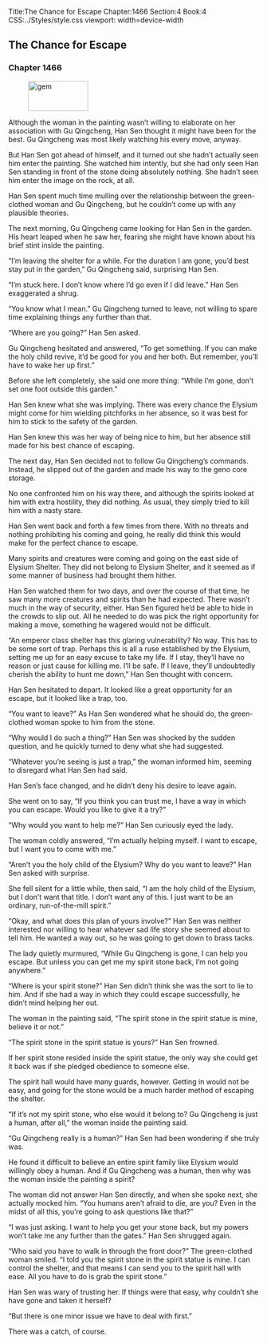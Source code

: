 Title:The Chance for Escape 
Chapter:1466 
Section:4 
Book:4 
CSS:../Styles/style.css 
viewport: width=device-width
  
## The Chance for Escape
### Chapter 1466
  
<figure>
	<img src="../Images/gem.gif" alt="gem" id="gem" width="120" height="60" />
</figure>
  

  
Although the woman in the painting wasn’t willing to elaborate on her association with Gu Qingcheng, Han Sen thought it might have been for the best. Gu Qingcheng was most likely watching his every move, anyway.

But Han Sen got ahead of himself, and it turned out she hadn’t actually seen him enter the painting. She watched him intently, but she had only seen Han Sen standing in front of the stone doing absolutely nothing. She hadn’t seen him enter the image on the rock, at all.

Han Sen spent much time mulling over the relationship between the green-clothed woman and Gu Qingcheng, but he couldn’t come up with any plausible theories.

The next morning, Gu Qingcheng came looking for Han Sen in the garden. His heart leaped when he saw her, fearing she might have known about his brief stint inside the painting.

“I’m leaving the shelter for a while. For the duration I am gone, you’d best stay put in the garden,” Gu Qingcheng said, surprising Han Sen.

“I’m stuck here. I don’t know where I’d go even if I did leave.” Han Sen exaggerated a shrug.

“You know what I mean.” Gu Qingcheng turned to leave, not willing to spare time explaining things any further than that.

“Where are you going?” Han Sen asked.

Gu Qingcheng hesitated and answered, “To get something. If you can make the holy child revive, it’d be good for you and her both. But remember, you’ll have to wake her up first.”

Before she left completely, she said one more thing: “While I’m gone, don’t set one foot outside this garden.”

Han Sen knew what she was implying. There was every chance the Elysium might come for him wielding pitchforks in her absence, so it was best for him to stick to the safety of the garden.

Han Sen knew this was her way of being nice to him, but her absence still made for his best chance of escaping.

The next day, Han Sen decided not to follow Gu Qingcheng’s commands. Instead, he slipped out of the garden and made his way to the geno core storage.

No one confronted him on his way there, and although the spirits looked at him with extra hostility, they did nothing. As usual, they simply tried to kill him with a nasty stare.

Han Sen went back and forth a few times from there. With no threats and nothing prohibiting his coming and going, he really did think this would make for the perfect chance to escape.

Many spirits and creatures were coming and going on the east side of Elysium Shelter. They did not belong to Elysium Shelter, and it seemed as if some manner of business had brought them hither.

Han Sen watched them for two days, and over the course of that time, he saw many more creatures and spirits than he had expected. There wasn’t much in the way of security, either. Han Sen figured he’d be able to hide in the crowds to slip out. All he needed to do was pick the right opportunity for making a move, something he wagered would not be difficult.

“An emperor class shelter has this glaring vulnerability? No way. This has to be some sort of trap. Perhaps this is all a ruse established by the Elysium, setting me up for an easy excuse to take my life. If I stay, they’ll have no reason or just cause for killing me. I’ll be safe. If I leave, they’ll undoubtedly cherish the ability to hunt me down,” Han Sen thought with concern.

Han Sen hesitated to depart. It looked like a great opportunity for an escape, but it looked like a trap, too.

“You want to leave?” As Han Sen wondered what he should do, the green-clothed woman spoke to him from the stone.

“Why would I do such a thing?” Han Sen was shocked by the sudden question, and he quickly turned to deny what she had suggested.

“Whatever you’re seeing is just a trap,” the woman informed him, seeming to disregard what Han Sen had said.

Han Sen’s face changed, and he didn’t deny his desire to leave again.

She went on to say, “If you think you can trust me, I have a way in which you can escape. Would you like to give it a try?”

“Why would you want to help me?” Han Sen curiously eyed the lady.

The woman coldly answered, “I’m actually helping myself. I want to escape, but I want you to come with me.”

“Aren’t you the holy child of the Elysium? Why do you want to leave?” Han Sen asked with surprise.

She fell silent for a little while, then said, “I am the holy child of the Elysium, but I don’t want that title. I don’t want any of this. I just want to be an ordinary, run-of-the-mill spirit.”

“Okay, and what does this plan of yours involve?” Han Sen was neither interested nor willing to hear whatever sad life story she seemed about to tell him. He wanted a way out, so he was going to get down to brass tacks.

The lady quietly murmured, “While Gu Qingcheng is gone, I can help you escape. But unless you can get me my spirit stone back, I’m not going anywhere.”

“Where is your spirit stone?” Han Sen didn’t think she was the sort to lie to him. And if she had a way in which they could escape successfully, he didn’t mind helping her out.

The woman in the painting said, “The spirit stone in the spirit statue is mine, believe it or not.”

“The spirit stone in the spirit statue is yours?” Han Sen frowned.

If her spirit stone resided inside the spirit statue, the only way she could get it back was if she pledged obedience to someone else.

The spirit hall would have many guards, however. Getting in would not be easy, and going for the stone would be a much harder method of escaping the shelter.

“If it’s not my spirit stone, who else would it belong to? Gu Qingcheng is just a human, after all,” the woman inside the painting said.

“Gu Qingcheng really is a human?” Han Sen had been wondering if she truly was.

He found it difficult to believe an entire spirit family like Elysium would willingly obey a human. And if Gu Qingcheng was a human, then why was the woman inside the painting a spirit?

The woman did not answer Han Sen directly, and when she spoke next, she actually mocked him. “You humans aren’t afraid to die, are you? Even in the midst of all this, you’re going to ask questions like that?”

“I was just asking. I want to help you get your stone back, but my powers won’t take me any further than the gates.” Han Sen shrugged again.

“Who said you have to walk in through the front door?” The green-clothed woman smiled. “I told you the spirit stone in the spirit statue is mine. I can control the shelter, and that means I can send you to the spirit hall with ease. All you have to do is grab the spirit stone.”

Han Sen was wary of trusting her. If things were that easy, why couldn’t she have gone and taken it herself?

“But there is one minor issue we have to deal with first.”

There was a catch, of course.